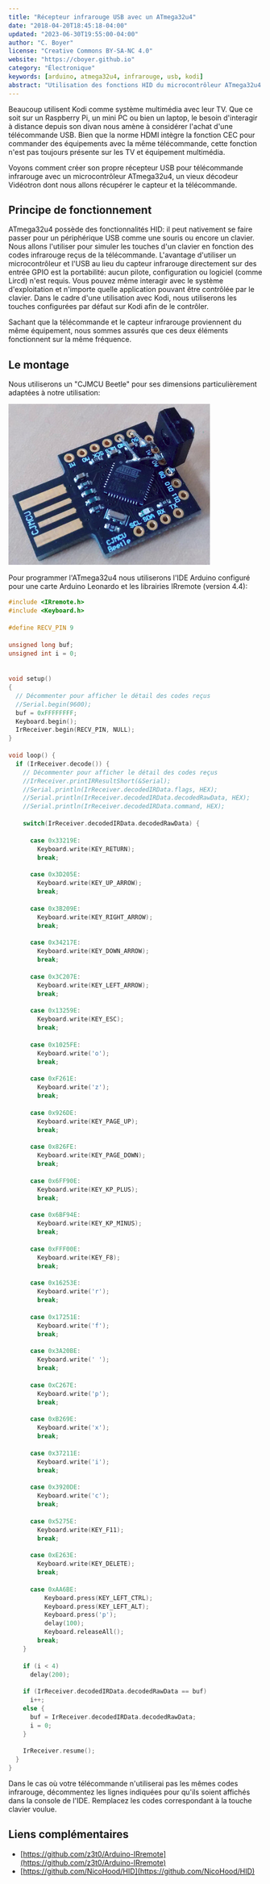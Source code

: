 ```yaml
---
title: "Récepteur infrarouge USB avec un ATmega32u4"
date: "2018-04-20T18:45:18-04:00"
updated: "2023-06-30T19:55:00-04:00"
author: "C. Boyer"
license: "Creative Commons BY-SA-NC 4.0"
website: "https://cboyer.github.io"
category: "Électronique"
keywords: [arduino, atmega32u4, infrarouge, usb, kodi]
abstract: "Utilisation des fonctions HID du microcontrôleur ATmega32u4 et un capteur infrarouge pour contrôler des systèmes/applications avec une télécommande."
---
```


Beaucoup utilisent Kodi comme système multimédia avec leur TV. Que ce soit sur un Raspberry Pi, un mini PC ou bien un laptop, le besoin d'interagir à distance depuis son divan nous amène à considérer l'achat d'une télécommande USB. Bien que la norme HDMI intègre la fonction CEC pour commander des équipements avec la même télécommande, cette fonction n'est pas toujours présente sur les TV et équipement multimédia.

Voyons comment créer son propre récepteur USB pour télécommande infrarouge avec un microcontrôleur ATmega32u4,  un vieux décodeur Vidéotron dont nous allons récupérer le capteur et la télécommande.


## Principe de fonctionnement

ATmega32u4 possède des fonctionnalités HID: il peut nativement se faire passer pour un périphérique USB comme une souris ou encore un clavier. Nous allons l'utiliser pour simuler les touches d'un clavier en fonction des codes infrarouge reçus de la télécommande.
L'avantage d'utiliser un microcontrôleur et l'USB au lieu du capteur infrarouge directement sur des entrée GPIO est la portabilité: aucun pilote, configuration ou logiciel (comme Lircd) n'est requis. Vous pouvez même interagir avec le système d'exploitation et n'importe quelle application pouvant être contrôlée par le clavier.
Dans le cadre d'une utilisation avec Kodi, nous utiliserons les touches configurées par défaut sur Kodi afin de le contrôler.

Sachant que la télécommande et le capteur infrarouge proviennent du même équipement, nous sommes assurés que ces deux éléments fonctionnent sur la même fréquence.

## Le montage

Nous utiliserons un "CJMCU Beetle" pour ses dimensions particulièrement adaptées à notre utilisation:

![Montage](cjmcu.jpg)

Pour programmer l'ATmega32u4 nous utiliserons l'IDE Arduino configuré pour une carte Arduino Leonardo et les librairies IRremote (version 4.4):

```c
#include <IRremote.h>
#include <Keyboard.h>

#define RECV_PIN 9

unsigned long buf;
unsigned int i = 0;


void setup()
{
  // Décommenter pour afficher le détail des codes reçus
  //Serial.begin(9600); 
  buf = 0xFFFFFFFF;
  Keyboard.begin();
  IrReceiver.begin(RECV_PIN, NULL);
}

void loop() {
  if (IrReceiver.decode()) {
    // Décommenter pour afficher le détail des codes reçus
    //IrReceiver.printIRResultShort(&Serial);
    //Serial.println(IrReceiver.decodedIRData.flags, HEX);
    //Serial.println(IrReceiver.decodedIRData.decodedRawData, HEX);
    //Serial.println(IrReceiver.decodedIRData.command, HEX);

    switch(IrReceiver.decodedIRData.decodedRawData) {

      case 0x33219E:
        Keyboard.write(KEY_RETURN);
        break;
  
      case 0x3D205E:
        Keyboard.write(KEY_UP_ARROW);
        break;

      case 0x3B209E:
        Keyboard.write(KEY_RIGHT_ARROW);
        break;

      case 0x34217E:
        Keyboard.write(KEY_DOWN_ARROW);
        break; 

      case 0x3C207E:
        Keyboard.write(KEY_LEFT_ARROW);
        break; 

      case 0x13259E:
        Keyboard.write(KEY_ESC);
        break; 

      case 0x1025FE:
        Keyboard.write('o');
        break;

      case 0xF261E:
        Keyboard.write('z');
        break;

      case 0x926DE:
        Keyboard.write(KEY_PAGE_UP);
        break;

      case 0x826FE:
        Keyboard.write(KEY_PAGE_DOWN);
        break;

      case 0x6FF90E:
        Keyboard.write(KEY_KP_PLUS);
        break;

      case 0x6BF94E:
        Keyboard.write(KEY_KP_MINUS);
        break;

      case 0xFFF00E:
        Keyboard.write(KEY_F8);
        break;

      case 0x16253E:
        Keyboard.write('r');
        break;

      case 0x17251E:
        Keyboard.write('f');
        break;

      case 0x3A20BE:
        Keyboard.write(' ');
        break;

      case 0xC267E:
        Keyboard.write('p');
        break;

      case 0xB269E:
        Keyboard.write('x');
        break;

      case 0x37211E:
        Keyboard.write('i');
        break;

      case 0x3920DE:
        Keyboard.write('c');
        break;

      case 0x5275E:
        Keyboard.write(KEY_F11);
        break;

      case 0xE263E:
        Keyboard.write(KEY_DELETE);
        break;

      case 0xAA6BE:
          Keyboard.press(KEY_LEFT_CTRL);
          Keyboard.press(KEY_LEFT_ALT);
          Keyboard.press('p');
          delay(100);
          Keyboard.releaseAll();
        break;
    }

    if (i < 4)
      delay(200);

    if (IrReceiver.decodedIRData.decodedRawData == buf)
      i++;
    else {
      buf = IrReceiver.decodedIRData.decodedRawData;
      i = 0;
    }

    IrReceiver.resume();
  }
}
```

Dans le cas où votre télécommande n'utiliserai pas les mêmes codes infrarouge, décommentez les lignes indiquées pour qu'ils soient affichés dans la console de l'IDE. Remplacez les codes correspondant à la touche clavier voulue.

## Liens complémentaires

 - [https://github.com/z3t0/Arduino-IRremote](https://github.com/z3t0/Arduino-IRremote)
 - [https://github.com/NicoHood/HID](https://github.com/NicoHood/HID)
